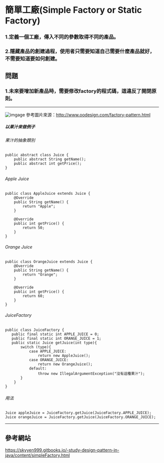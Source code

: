 # 簡單工廠(Simple Factory or Static Factory)

### 1.定義一個工廠，傳入不同的參數取得不同的產品。
### 2.隱藏產品的創建過程，使用者只需要知道自己需要什麼產品就好，不需要知道要如何創建。

## 問題
### 1.未來要增加新產品時，需要修改factory的程式碼，這違反了開閉原則。
--------------------------------------
![imgage](https://github.com/kunmingLiu/MyPicture/blob/master/simple%20factory.png)
參考圖片來源：http://www.oodesign.com/factory-pattern.html

##### 以果汁來做例子
###### 果汁的抽象類別
    public abstract class Juice {
        public abstract String getName();
        public abstract int getPrice();
    }

###### Apple Juice
    public class AppleJuice extends Juice {
        @Override
        public String getName() {
            return "Apple";
        }

        @Override
        public int getPrice() {
            return 50;
        }
    }

###### Orange Juice
    public class OrangeJuice extends Juice {
        @Override
        public String getName() {
            return "Orange";
        }
    
        @Override
        public int getPrice() {
            return 60;
        }
    }

###### JuiceFactory
    public class JuiceFactory {
       public final static int APPLE_JUICE = 0;
       public final static int ORANGE_JUICE = 1;
       public static Juice getJuice(int type){
           switch (type){
               case APPLE_JUICE:
                   return new AppleJuice();
               case ORANGE_JUICE:
                   return new OrangeJuice();
               default:
                   throw new IllegalArgumentException("沒有這種果汁");
           }
        }
    }

###### 用法
    Juice appleJuice = JuiceFactory.getJuice(JuiceFactory.APPLE_JUICE);
    Juice orangeJuice = JuiceFactory.getJuice(JuiceFactory.ORANGE_JUICE);

    
------------------------------------
##  參考網站

https://skyyen999.gitbooks.io/-study-design-pattern-in-java/content/simpleFactory.html

